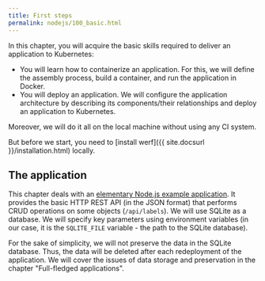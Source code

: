 ```yaml
---
title: First steps
permalink: nodejs/100_basic.html
---
```


In this chapter, you will acquire the basic skills required to deliver an application to Kubernetes:
- You will learn how to containerize an application. For this, we will define the assembly process, build a container, and run the application in Docker.
- You will deploy an application. We will configure the application architecture by describing its components/their relationships and deploy an application to Kubernetes.

Moreover, we will do it all on the local machine without using any CI system.

But before we start, you need to [install werf]({{ site.docsurl }}/installation.html) locally.

## The application

This chapter deals with an [elementary Node.js example application](https://github.com/werf/werf-guides/tree/master/examples/nodejs/000_app). It provides the basic HTTP REST API (in the JSON format) that performs CRUD operations on some objects (`/api/labels`). We will use SQLite as a database. We will specify key parameters using environment variables (in our case, it is the `SQLITE_FILE` variable - the path to the SQLite database).

For the sake of simplicity, we will not preserve the data in the SQLite database. Thus, the data will be deleted after each redeployment of the application. We will cover the issues of data storage and preservation in the chapter "Full-fledged applications".


